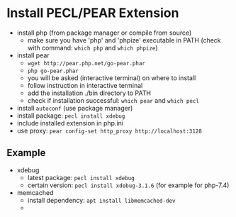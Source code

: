 # Install PECL/PEAR Extension
- install php (from package manager or compile from source)
    - make sure you have 'php' and 'phpize' executable in PATH (check with command: `which php` and `which phpize`)
- install pear
    - `wget http://pear.php.net/go-pear.phar`
    - `php go-pear.phar`
    - you will be asked (interactive terminal) on where to install
    - follow instruction in interactive terminal
    - add the installation ./bin directory to PATH
    - check if installation successful: `which pear` and `which pecl`
- install `autoconf` (use package manager)
- install package: `pecl install xdebug`
- include installed extension in php.ini
- use proxy: `pear config-set http_proxy http://localhost:3128`

## Example
- xdebug
    - latest package: `pecl install xdebug`
    - certain version: `pecl install xdebug-3.1.6` (for example for php-7.4)
- memcached
    - install dependency: `apt install libmemcached-dev`
    - 